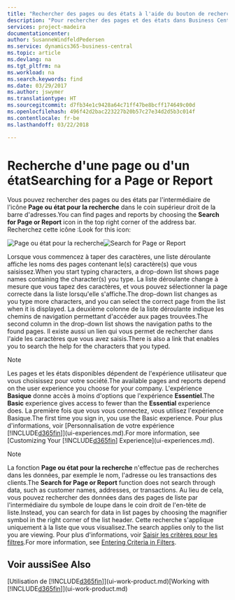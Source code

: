 ```yaml
---
title: "Rechercher des pages ou des états à l'aide du bouton de recherche | Microsoft Docs"
description: "Pour rechercher des pages et des états dans Business Central, vous pouvez utiliser la fonctionnalité Page ou état pour la recherche."
services: project-madeira
documentationcenter: 
author: SusanneWindfeldPedersen
ms.service: dynamics365-business-central
ms.topic: article
ms.devlang: na
ms.tgt_pltfrm: na
ms.workload: na
ms.search.keywords: find
ms.date: 03/29/2017
ms.author: jswymer
ms.translationtype: HT
ms.sourcegitcommit: d7fb34e1c9428a64c71ff47be8bcff174649c00d
ms.openlocfilehash: 496f42d2bac223227b20b57c27e34d2d5b3c014f
ms.contentlocale: fr-be
ms.lasthandoff: 03/22/2018

---
```

# <a name="searching-for-a-page-or-report"></a><span data-ttu-id="b0eef-103">Recherche d'une page ou d'un état</span><span class="sxs-lookup"><span data-stu-id="b0eef-103">Searching for a Page or Report</span></span>
<span data-ttu-id="b0eef-104">Vous pouvez rechercher des pages ou des états par l'intermédiaire de l'icône **Page ou état pour la recherche** dans le coin supérieur droit de la barre d'adresses.</span><span class="sxs-lookup"><span data-stu-id="b0eef-104">You can find pages and reports by choosing the **Search for Page or Report** icon in the top right corner of the address bar.</span></span> <span data-ttu-id="b0eef-105">Recherchez cette icône :</span><span class="sxs-lookup"><span data-stu-id="b0eef-105">Look for this icon:</span></span>

<span data-ttu-id="b0eef-106">![Page ou état pour la recherche](media/ui-search/search.png "Page ou état pour la recherche")</span><span class="sxs-lookup"><span data-stu-id="b0eef-106">![Search for Page or Report](media/ui-search/search.png "Search for Page or Report")</span></span>

<span data-ttu-id="b0eef-107">Lorsque vous commencez à taper des caractères, une liste déroulante affiche les noms des pages contenant le(s) caractère(s) que vous saisissez.</span><span class="sxs-lookup"><span data-stu-id="b0eef-107">When you start typing characters, a drop-down list shows page names containing the character(s) you type.</span></span> <span data-ttu-id="b0eef-108">La liste déroulante change à mesure que vous tapez des caractères, et vous pouvez sélectionner la page correcte dans la liste lorsqu'elle s'affiche.</span><span class="sxs-lookup"><span data-stu-id="b0eef-108">The drop-down list changes as you type more characters, and you can select the correct page from the list when it is displayed.</span></span> <span data-ttu-id="b0eef-109">La deuxième colonne de la liste déroulante indique les chemins de navigation permettant d'accéder aux pages trouvées.</span><span class="sxs-lookup"><span data-stu-id="b0eef-109">The second column in the drop-down list shows the navigation paths to the found pages.</span></span> <span data-ttu-id="b0eef-110">Il existe aussi un lien qui vous permet de rechercher dans l'aide les caractères que vous avez saisis.</span><span class="sxs-lookup"><span data-stu-id="b0eef-110">There is also a link that enables you to search the help for the characters that you typed.</span></span>

> [!NOTE]  
>   <span data-ttu-id="b0eef-111">Les pages et les états disponibles dépendent de l'expérience utilisateur que vous choisissez pour votre société.</span><span class="sxs-lookup"><span data-stu-id="b0eef-111">The available pages and reports depend on the user experience you choose for your company.</span></span> <span data-ttu-id="b0eef-112">L'expérience **Basique** donne accès à moins d'options que l'expérience **Essentiel**.</span><span class="sxs-lookup"><span data-stu-id="b0eef-112">The **Basic** experience gives access to fewer than the **Essential** experience does.</span></span> <span data-ttu-id="b0eef-113">La première fois que vous vous connectez, vous utilisez l'expérience Basique.</span><span class="sxs-lookup"><span data-stu-id="b0eef-113">The first time you sign in, you use the Basic experience.</span></span> <span data-ttu-id="b0eef-114">Pour plus d'informations, voir [Personnalisation de votre expérience [!INCLUDE[d365fin](includes/d365fin_md.md)]](ui-experiences.md).</span><span class="sxs-lookup"><span data-stu-id="b0eef-114">For more information, see [Customizing Your  [!INCLUDE[d365fin](includes/d365fin_md.md)] Experience](ui-experiences.md).</span></span>

> [!NOTE]  
>   <span data-ttu-id="b0eef-115">La fonction **Page ou état pour la recherche** n'effectue pas de recherches dans les données, par exemple le nom, l'adresse ou les transactions des clients.</span><span class="sxs-lookup"><span data-stu-id="b0eef-115">The **Search for Page or Report** function does not search through data, such as customer names, addresses, or transactions.</span></span> <span data-ttu-id="b0eef-116">Au lieu de cela, vous pouvez rechercher des données dans des pages de liste par l'intermédiaire du symbole de loupe dans le coin droit de l'en-tête de liste.</span><span class="sxs-lookup"><span data-stu-id="b0eef-116">Instead, you can search for data in list pages by choosing the magnifier symbol in the right corner of the list header.</span></span> <span data-ttu-id="b0eef-117">Cette recherche s'applique uniquement à la liste que vous visualisez.</span><span class="sxs-lookup"><span data-stu-id="b0eef-117">The search applies only to the list you are viewing.</span></span> <span data-ttu-id="b0eef-118">Pour plus d'informations, voir [Saisir les critères pour les filtres](ui-enter-criteria-filters.md).</span><span class="sxs-lookup"><span data-stu-id="b0eef-118">For more information, see [Entering Criteria in Filters](ui-enter-criteria-filters.md).</span></span>

## <a name="see-also"></a><span data-ttu-id="b0eef-119">Voir aussi</span><span class="sxs-lookup"><span data-stu-id="b0eef-119">See Also</span></span>
<span data-ttu-id="b0eef-120">[Utilisation de [!INCLUDE[d365fin](includes/d365fin_md.md)]](ui-work-product.md)</span><span class="sxs-lookup"><span data-stu-id="b0eef-120">[Working with [!INCLUDE[d365fin](includes/d365fin_md.md)]](ui-work-product.md)</span></span>

